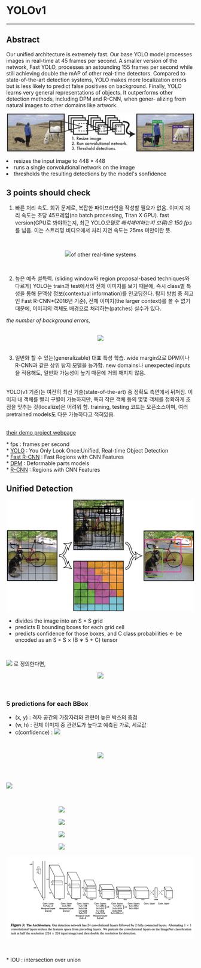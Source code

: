 # YOLOv1
---
[//]: <> (large, Large, LARGE, huge, HUGE, https://jsfiddle.net/8ndx694g/)
## Abstract
  Our unified architecture is extremely fast. Our base YOLO model processes images in real-time at 45 frames per second. A smaller version of the network, Fast YOLO, processes an astounding 155 frames per second while still achieving double the mAP of other real-time detectors. 
  Compared to state-of-the-art detection systems, YOLO makes more localization errors but is less likely to predict false positives on background. 
  Finally, YOLO learns very general representations of objects. It outperforms other detection methods, including DPM and R-CNN, when gener- alizing from natural images to other domains like artwork.

<p align="center"><img width="500" alt="Figure 1: The YOLO Detection System" src="https://github.com/AshbeeKim/AshbeeKim/blob/master/.github/image/YOLOv1_1.jpeg"/></p>

<li>resizes the input image to 448 * 448</li>
<li>runs a single convolutional network on the image</li>
<li>thresholds the resulting detections by the model's sonfidence</li>

## 3 points should check
  1. 빠른 처리 속도. 회귀 문제로, 복잡한 파이프라인을 작성할 필요가 없음. 이미지 처리 속도는 초당 45프레임(no batch processing, Titan X GPU). fast version(GPU로 봐야하는지, 최근 YOLO*모델로 해석해야하는지 보류)은 150 fps*를 넘음. 이는 스트리밍 비디오에서 처리 지연 속도는 25ms 미만이란 뜻.

</br><p align="center"><img src="https://render.githubusercontent.com/render/math?math=\huge%20YOLO%7B%5Cgeqq%7D2*mAP"/>of other real-time systems</p></br>

  2. 높은 예측 설득력. (sliding window와 region proposal-based techniques와 다르게) YOLO는 train과 test에서의 전체 이미지를 보기 때문에, 즉시 class별 특성을 통해 문맥상 정보(contextual information)를 인코딩한다. 탐지 방법 중 최고인 Fast R-CNN*(2016년 기준), 전체 이미지(the larger context)를 볼 수 없기 때문에, 이미지의 객체도 배경으로 처리하는(patches) 실수가 있다.

<div align="center">
  <p align="left"><i align="left">the number of background errors,</i></p></br>
  <img src="https://render.githubusercontent.com/render/math?math=\huge%20YOLO%5Cleqq%5Cfrac%7BFast%20R-CNN%7D%7B2%7D"/></div></br>

  3. 일반화 할 수 있는(generalizable) 대표 특성 학습. wide margin으로 DPM이나 R-CNN과 같은 상위 탐지 모델을 능가함. new domains나 unexpected inputs을 적용해도, 일반화 가능성이 높기 때문에 거의 깨지지 않음.

</br>
  YOLO(v1 기준)는 여전히 최신 기술(state-of-the-art) 중 정확도 측면에서 뒤쳐짐. 이미지 내 객체를 빨리 구별이 가능하지만, 특히 작은 객체 등의 몇몇 객체를 정확하게 초점을 맞추는 것(localize)은 어려워 함. training, testing 코드는 오픈소스이며, 여러 pretrained models도 다운 가능하다고 적혀있음.
</br></br>

[their demo project webpage](https://pjreddie.com/darknet/yolo/)
</br>
<p>
* fps : frames per second</br>
* <a href="https://arxiv.org/pdf/1506.02640v5.pdf">YOLO</a> : You Only Look Once:Unified, Real-time Object Detection</br>
* <a href="https://arxiv.org/pdf/1504.08083v2.pdf">Fast R-CNN</a> : Fast Regions with CNN Features</br>
* <a href="https://arxiv.org/pdf/1409.5403v2.pdf">DPM</a> : Deformable parts models</br>
* <a href="https://arxiv.org/pdf/1311.2524v5.pdf">R-CNN</a> : Regions with CNN Features</br>
</p>

## Unified Detection

<p align="center"><img width="500" alt="The Model- YOLOv1" src="https://github.com/AshbeeKim/AshbeeKim/blob/master/.github/image/YOLOv1_2.png"/></p>

* divides the image into an S × S grid
* predicts B bounding boxes for each grid cell
* predicts confidence for those boxes, and C class probabilities <- be encoded as an S × S × (B ∗ 5 + C) tensor

[//]:<> (단일 neural network에서 객체 탐지 요소를 분할, 전체 이미지에서 얻은 특성을 사용해 각각의 bounding box 에측, 한 이미지의 유사도를 구하기 위해 모든 클래스_훈련+검증/실시간_ 아우르는 모든 bounding box를 예측, 높은 정확성을 유지하면서도 훈련 시작부터 실시간 데이터 속도까지 사용가능하도록 설계됨)

[//]: <> (input image를 간격을 S로 해서 나눔. 객체의 중점이 하나의 격자 공간_grid cell_에 있다면, 객체 탐지가 가능함. 각각의 격자 공간은 B bounding boxes와 박스의 신뢰도?_confidence scores stands for?_를 예측. 이 신뢰도는 객체를 박스에 포함하는 모델이 어떻게 설득력을 가지는지와 예측한 박스로 도출한 것을 정확히 할 것인지를 반영)


</br><p align="left"><img src="https://render.githubusercontent.com/render/math?math=\large%20Confidence%3DPr(Object)*IOU_%7Bpred%7D%5E%7Btruth%7D"/> 로 정의한다면,</p>
<p align="center"><img src="https://render.githubusercontent.com/render/math?math=\large%20%5Cbegin%7Bcases%7D%5Cmathrm%7BConfidence%7D%3D%5C%3B%5C%3B%5C%3B0%5C%3B%5C%3B%5C%3B%5C%3B%5C%3BIf%5C%3Bobject%5C%3Bexists%5C%3Bin%5C%3Bthat%5C%3Bcell%5C%5C%5C%5C%5Cmathrm%7BConfidence%7D%3DIOU%5C%3B%5C%3Bbetween%5C%3Bthe%5C%3Bpredicted%5C%3Bbox%5C%3Band%5C%3Bthe%5C%3Bground%5C%3Btruth%5Cend%7Bcases%7D"/></p></br>

### 5 predictions for each BBox
- (x, y) : 격자 공간의 가장자리와 관련이 높은 박스의 중점
- (w, h) : 전체 이미지 중 관련도가 높다고 예측된 가로, 세로값
- c(confidence) : <img src="https://render.githubusercontent.com/render/math?math=IOU_%7Bpred%7D%5E%7Btruth%7D">

[//]:<> (각각의 격자 공간은 $\mathrm{Pr}\lgroup{Class_i|Object}\rgroup$_클래스별 조건부 확률_도 예측, 이 확율이 격자 공간이 객체를 포함하는지에 대한 조건이 됨_weights나 feature information이라고 봐도 되는 부분?_. 격자 공간당 클래스별 확률은 하나씩만 예측가능._BBox수랑 무관_. 검증 시 클래스별 조건부확률 * 개별 box 얘상 정확도?)

</br>
<p align="center"><img src="https://render.githubusercontent.com/render/math?math=%5CLARGE%20Pr(Class_i%7CObject)%5C%3B*%5C%3BPr(Object)%5C%3B*%5C%3BIOU_%7Bpred%7D%5E%7Btruth%7D%5C%3B%3D%5C%3BPr(Class_i)%5C%3B*%5C%3BIOU_%7Bpred%7D%5E%7Btruth%7D"/></p></br>

[//]:<> (위의 수식은 박스별 특정 클래스 신뢰도?를 구함. 그 점수는 박스 내 클래스의 확률과 해당 객체와 예측 박스의 적합도로 인코딩됨.)

</br>
<p align="left"><img src="https://render.githubusercontent.com/render/math?math=%5Clarge%7BFor%5C%3Bevaluationg%5C%3BYOLOv1%5C%3Bon%5C%3BPASCAL%5C%3BVOC%2C%7D"></p></br>
<p margin-left="50px">&emsp;&emsp;&emsp;&emsp;&emsp;&emsp;&emsp;&emsp;&emsp;&emsp;<img src="https://render.githubusercontent.com/render/math?math=%5Chuge%20S%20%3D%207%2C"></p>
<p margin-left="50px">&emsp;&emsp;&emsp;&emsp;&emsp;&emsp;&emsp;&emsp;&emsp;&emsp;<img src="https://render.githubusercontent.com/render/math?math=%5Chuge%20B%20%3D%202%2C"></p>
<p margin-left="50px">&emsp;&emsp;&emsp;&emsp;&emsp;&emsp;&emsp;&emsp;&emsp;&emsp;<img src="https://render.githubusercontent.com/render/math?math=%5Chuge%20C%20%3D%2020%5C%3B%5C%3B%5C%3B%5Ctiny%7B(20%5C%3Blabeled%5C%3Bclasses)%7D%2C"></p>
<p margin-left="50px">&emsp;&emsp;&emsp;&emsp;&emsp;&emsp;&emsp;&emsp;&emsp;&emsp;<img src="https://render.githubusercontent.com/render/math?math=%5Chuge%20final%5C%3Bprediction%3D7%5C%3B*%5C%3B7%5C%3B*%5C%3B30%5C%3B%5C%3B%5C%3B%5Csmall%7Btensor%7D%0A"></p>

<p align="center"><img width="500" alt="The Architecture" src="https://github.com/AshbeeKim/AshbeeKim/blob/master/.github/image/YOLOv1_3.png"/></p>

[//]:<> (Our detection network has 24 convolutional layers followed by 2 fully connected layers. Alternating 1 × 1 convolutional layers reduce the features space from preceding layers. We pretrain the convolutional layers on the ImageNet classification task at half the resolution_224 × 224 input image_ and then double the resolution for detection.)

</br>
<p>
* IOU : intersection over union
</p>


